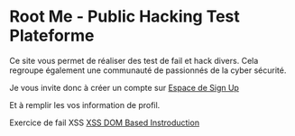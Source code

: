 # Root Me - Public Hacking Test Plateforme

Ce site vous permet de réaliser des test de fail et hack divers.
Cela regroupe également une communauté de passionnés de la cyber sécurité.

Je vous invite donc à créer un compte sur [Espace de Sign Up](https://www.root-me.org/?page=identifiants&lang=en)

Et à remplir les vos information de profil.

Exercice de fail XSS 
[XSS DOM Based Instroduction](https://www.root-me.org/fr/Challenges/Web-Client/XSS-DOM-Based-Introduction)